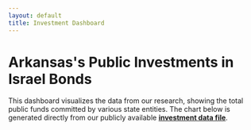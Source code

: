 ```yaml
---
layout: default
title: Investment Dashboard
---
```


# Arkansas's Public Investments in Israel Bonds

This dashboard visualizes the data from our research, showing the total public funds committed by various state entities. The chart below is generated directly from our publicly available **[investment data file](./investment-data/investments.csv)**.

<div class="chart-container">
  <canvas id="investmentChart"></canvas>
</div>

<script>
document.addEventListener("DOMContentLoaded", function() {
  const csvFile = '{{ "/investment-data/investments.csv" | relative_url }}';

  Papa.parse(csvFile, {
    download: true,
    header: true,
    complete: function(results) {
      const data = results.data;
      
      // A more robust way to process the data based on Transaction_Type
      const investmentData = data.reduce((acc, row) => {
        const entity = row.Entity;
        const amount = parseFloat(row.Amount);
        const type = row.Transaction_Type;

        if (entity && !isNaN(amount)) {
          // For Authorizations, we sum them up (in case there are multiple)
          if (type === 'Authorization') {
            if (!acc[entity]) {
              acc[entity] = 0;
            }
            acc[entity] += amount;
          } 
          // For Portfolio Holding, we take the value directly, overwriting any previous data
          // This ensures we show the latest snapshot for the Treasury
          else if (type === 'Portfolio Holding') {
            acc[entity] = amount;
          }
        }
        return acc;
      }, {});

      const labels = Object.keys(investmentData);
      const values = Object.values(investmentData);

      const ctx = document.getElementById('investmentChart').getContext('2d');
      new Chart(ctx, {
        type: 'bar',
        data: {
          labels: labels,
          datasets: [{
            label: 'Total Investment/Authorization ($)',
            data: values,
            backgroundColor: 'rgba(217, 69, 69, 0.7)',
            borderColor: 'rgba(217, 69, 69, 1)',
            borderWidth: 1
          }]
        },
        options: {
          responsive: true,
          maintainAspectRatio: false,
          scales: {
            y: {
              beginAtZero: true,
              ticks: {
                callback: function(value) {
                  return '$' + new Intl.NumberFormat().format(value);
                }
              }
            }
          },
          plugins: {
            legend: {
              display: false
            },
            tooltip: {
              callbacks: {
                label: function(context) {
                  let label = context.dataset.label || '';
                  if (label) {
                    label += ': ';
                  }
                  if (context.parsed.y !== null) {
                    label += new Intl.NumberFormat('en-US', { style: 'currency', currency: 'USD' }).format(context.parsed.y);
                  }
                  return label;
                }
              }
            }
          }
        }
      });
    }
  });
});
</script>
